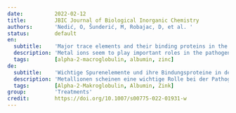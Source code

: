 ```yaml
---
date:          2022-02-12
title:         JBIC Journal of Biological Inorganic Chemistry
authors:       'Nedić, O, Šunderić, M, Robajac, D, et al. '
status:        default
en:
  subtitle:    'Major trace elements and their binding proteins in the early phase of Covid-19 infection'
  description: 'Metal ions seem to play important roles in the pathogenesis of the novel coronavirus disease of 2019 (Covid-19) and are under investigation as potential prognostic markers and supplements in therapeutic procedures. The present study was aimed at assessing the relationship between the most abundant essential microelements (iron, zinc and copper) and their major binding proteins in the circulation in the early stage of infection. The concentration of zinc ions was measured to be higher in infected than in healthy persons, as well as ratios zinc/albumin and zinc/alpha-2-macroglobulin. Increased zinc levels could be attributed to cellular redistribution of zinc ions or to a use of zinc supplementation (zinc concentration was above the upper reference limit in one-third of infected individuals). Immunoblot analysis of protein molecular forms revealed that infected persons had greater amounts of proteinase-bound alpha-2-macroglobulin tetramer and albumin monomer than healthy individuals. The quantities of these forms were correlated with the concentration of zinc ions in healthy persons, but correlations were lost in infected individuals, most likely due to very high zinc concentrations in some participants which were not proportionally followed by changes in the distribution of protein species. Although we still have to wait for a firm confirmation of the involvement of zinc in beneficial defense mechanisms in patients with Covid-19, it seems that this ion may contribute to the existence of circulating protein forms which are the most optimal.'
  tags:        [alpha-2-macroglobulin, albumin, zinc]
de:
  subtitle:    'Wichtige Spurenelemente und ihre Bindungsproteine in der Frühphase der Covid-19-Infektion'
  description: 'Metallionen scheinen eine wichtige Rolle bei der Pathogenese der neuartigen Coronavirus-Krankheit des Jahres 2019 (Covid-19) zu spielen und werden als potenzielle prognostische Marker und Ergänzungen bei therapeutischen Verfahren untersucht. Ziel der vorliegenden Studie war es, die Beziehung zwischen den am häufigsten vorkommenden essenziellen Mikroelementen (Eisen, Zink und Kupfer) und ihren wichtigsten Bindungsproteinen im Blutkreislauf in der Frühphase der Infektion zu untersuchen. Die Konzentration von Zinkionen wurde bei Infizierten höher gemessen als bei Gesunden, ebenso wie das Verhältnis Zink/Albumin und Zink/Alpha-2-Makroglobulin. Erhöhte Zinkwerte könnten auf eine zelluläre Umverteilung von Zinkionen oder auf eine Zinksupplementierung zurückzuführen sein (die Zinkkonzentration lag bei einem Drittel der infizierten Personen über der oberen Referenzgrenze). Die Immunoblot-Analyse der molekularen Formen von Proteinen ergab, dass infizierte Personen größere Mengen an proteinasegebundenem Alpha-2-Makroglobulin-Tetramer und Albumin-Monomer aufwiesen als gesunde Personen. Die Mengen dieser Formen korrelierten mit der Zinkionenkonzentration bei gesunden Personen, aber die Korrelationen gingen bei infizierten Personen verloren, was höchstwahrscheinlich auf sehr hohe Zinkkonzentrationen bei einigen Teilnehmern zurückzuführen ist, denen keine proportionalen Veränderungen in der Verteilung der Proteinspezies folgten. Obwohl wir noch auf eine eindeutige Bestätigung der Beteiligung von Zink an nützlichen Abwehrmechanismen bei Patienten mit Covid-19 warten müssen, scheint es, dass dieses Ion zum Vorhandensein von zirkulierenden Proteinformen beitragen kann, die am optimalsten sind.' 
  tags:        [Alpha-2-Makroglobulin, Albumin, Zink]
group:         'Treatments'
credit:        https://doi.org/10.1007/s00775-022-01931-w
---
```

